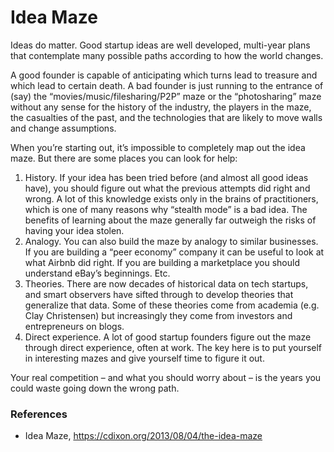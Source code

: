 # Idea Maze

Ideas do matter. Good startup ideas are well developed, multi-year plans that contemplate many possible paths according to how the world changes.

A good founder is capable of anticipating which turns lead to treasure and which lead to certain death. A bad founder is just running to the entrance of (say) the “movies/music/filesharing/P2P” maze or the “photosharing” maze without any sense for the history of the industry, the players in the maze, the casualties of the past, and the technologies that are likely to move walls and change assumptions.

When you’re starting out, it’s impossible to completely map out the idea maze. But there are some places you can look for help:

1. History. If your idea has been tried before (and almost all good ideas have), you should figure out what the previous attempts did right and wrong. A lot of this knowledge exists only in the brains of practitioners, which is one of many reasons why “stealth mode” is a bad idea. The benefits of learning about the maze generally far outweigh the risks of having your idea stolen.
2. Analogy. You can also build the maze by analogy to similar businesses. If you are building a “peer economy” company it can be useful to look at what Airbnb did right. If you are building a marketplace you should understand eBay’s beginnings. Etc.
3. Theories. There are now decades of historical data on tech startups, and smart observers have sifted through to develop theories that generalize that data. Some of these theories come from academia (e.g. Clay Christensen) but increasingly they come from investors and entrepreneurs on blogs.
4. Direct experience. A lot of good startup founders figure out the maze through direct experience, often at work. The key here is to put yourself in interesting mazes and give yourself time to figure it out.

Your real competition – and what you should worry about – is the years you could waste going down the wrong path.


### References

- Idea Maze, https://cdixon.org/2013/08/04/the-idea-maze